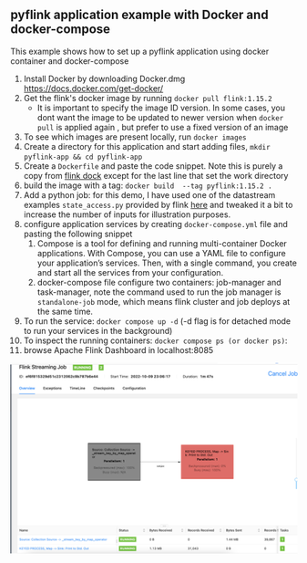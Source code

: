 ## pyflink application example with Docker and docker-compose
This example shows how to set up a pyflink application  using docker container and docker-compose


1. Install Docker by downloading Docker.dmg https://docs.docker.com/get-docker/
2. Get the flink's docker image by running `docker pull flink:1.15.2`
    * It is important to specify the image ID version. In some cases, you dont want the image to be updated to newer version when `docker pull` is applied again , but prefer to use a fixed version of an image
3. To see which images are present locally, run `docker images`
4. Create a directory for this application and start adding files, `mkdir pyflink-app && cd pyflink-app`
7. Create a `Dockerfile` and paste the code snippet. Note this is purely a copy from [flink dock](https://nightlies.apache.org/flink/flink-docs-release-1.15/docs/deployment/resource-providers/standalone/docker/#using-flink-python-on-docker) except for the last line that set the work directory
8. build the image with a tag:  `docker build  --tag pyflink:1.15.2 .`
9. Add a python job: for this demo, I have used one of the datastream examples `state_access.py` provided by flink [here](https://github.com/apache/flink/tree/release-1.15/flink-python/pyflink/examples/datastream) and tweaked it a bit to increase the number of inputs for illustration purposes.
9. configure application services by creating `docker-compose.yml` file and pasting the following snippet
    1. Compose is a tool for defining and running multi-container Docker applications. With Compose, you can use a YAML file to configure your application’s services. Then, with a single command, you create and start all the services from your configuration.
    2. docker-compose file configure two containers: job-manager and task-manager, note the command used to run the job manager is `standalone-job` mode, which means flink cluster and job deploys at the same time.
10. To run the service: `docker compose up -d`  (-d flag is for detached mode to run your services in the background)
11. To inspect the running containers: `docker compose ps (or docker ps)`: 
12. browse Apache Flink Dashboard in localhost:8085

![flink ui](flink-web-ui.png)